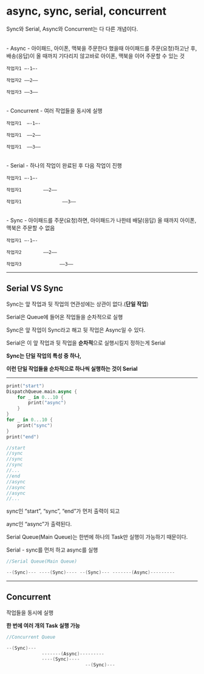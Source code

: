 # async, sync, serial, concurrent

Sync와 Serial, Async와 Concurrent는 다 다른 개념이다.

<br>
- Async
    - 아이패드, 아이폰, 맥북을 주문한다 했을때 아이패드를 주문(요청)하고난 후, 배송(응답)이 올 때까지 기다리지 않고바로 아이폰, 맥북을 이어 주문할 수 있는 것
    
    작업자1 —-1—-
    
    작업자2 ——2——
    
    작업자3 ——3——
    
<br>
- Concurrent
    - 여러 작업들을 동시에 실행
    
    작업자1  —-1—-
    
    작업자1  ——2——
    
    작업자1  ——3——

<br>
- Serial
    - 하나의 작업이 완료된 후 다음 작업이 진행
    
    작업자1 —-1—-
    
    작업자1        ——2——
    
    작업자1               ——3——
    
<br>
- Sync
    - 아이패드를 주문(요청)하면, 아이패드가 나한테 배달(응답) 올 때까지 아이폰, 맥북은 주문할 수 없음
    
    작업자1 —-1—-
    
    작업자2        ——2——
    
    작업자3              ——3——
    

---

## Serial VS Sync

Sync는 앞 작업과 뒷 작업의 연관성에는 상관이 없다.(**단일 작업**)

Serial은 Queue에 들어온 작업들을 순차적으로 실행

Sync은 앞 작업이 Sync라고 해고 뒷 작업은 Async일 수 있다.

Serial은 이 앞 작업과 뒷 작업을 **순차적**으로 실행시킬지 정하는게 Serial

**Sync는 단일 작업의 특성 중 하나,**

**이런 단일 작업들을 순차적으로 하나씩 실행하는 것이 Serial**

---

```swift
print("start")
DispatchQueue.main.async {
    for _ in 0...10 {
        print("async")
    }
}
for _ in 0...10 {
    print("sync")
}
print("end")

//start
//sync
//sync
//sync
//...
//end
//async
//async
//async
//...
```

sync인 “start”, “sync”, “end”가 먼저 출력이 되고

aync인 “async”가 출력된다.

Serial Queue(Main Queue)는 한번에 하나의 Task만 실행이 가능하기 때문이다.

Serial - sync를 먼저 하고 async를 실행

```swift
//Serial Queue(Main Queue)

--(Sync)--- ----(Sync)---- --(Sync)--- -------(Async)---------
```

---

## Concurrent

작업들을 동시에 실행

**한 번에 여러 개의 Task 실행 가능**

```swift
//Concurrent Queue

--(Sync)---
			 -------(Async)---------
			 ----(Sync)----
						     --(Sync)---
```